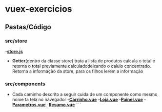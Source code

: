 # vuex-exercicios

## Pastas/Código
### src/store
-**[store.js](src/store/store.js)**
- **Getter**(dentro da classe store) trata a lista de produtos calcula o total e retorna o total previamente calculadodeixando o calulo concentrado. Retorna a informação da store, para os filhos lerem a informação
### src/components
- Cada caminho  descrito a seguir cuida de um componente como mesmo nome ta tela no navegador
-**[Carrinho.vue](src/components/Carrinho.vue)**
-**[Loja.vue](src/components/Loja.vue)**
-**[Painel.vue](src/components/Painel.vue)**
-**[Parametros.vue](src/components/Parametros.vue)**
-**[Resumo.vue](src/components/Resumo.vue)**
``
`

```


